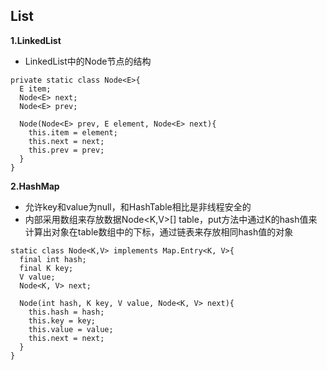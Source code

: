 ## List ##
**1.LinkedList**
* LinkedList中的Node节点的结构
```
private static class Node<E>{
  E item;
  Node<E> next;
  Node<E> prev;
  
  Node(Node<E> prev, E element, Node<E> next){
    this.item = element;
    this.next = next;
    this.prev = prev;
  }
}
```
**2.HashMap**
* 允许key和value为null，和HashTable相比是非线程安全的
* 内部采用数组来存放数据Node<K,V>[] table，put方法中通过K的hash值来计算出对象在table数组中的下标，通过链表来存放相同hash值的对象
```
static class Node<K,V> implements Map.Entry<K, V>{
  final int hash;
  final K key;
  V value;
  Node<K, V> next;
  
  Node(int hash, K key, V value, Node<K, V> next){
    this.hash = hash;
    this.key = key;
    this.value = value;
    this.next = next;
  }
}

```
